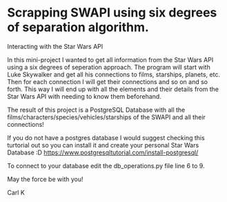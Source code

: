 # Scrapping SWAPI using six degrees of separation algorithm.
Interacting with the Star Wars API

In this mini-project I wanted to get all information from the Star Wars API using a six degrees of seperation approach.
The program will start with Luke Skywalker and get all his connections to films, starships, planets, etc.
Then for each connection I will get their connections and so on and so forth.
This way I will end up with all the elements and their details from the Star Wars API with needing to know them beforehand.

The result of this project is a PostgreSQL Database with all the films/characters/species/vehicles/starships of the SWAPI and all their connections!

If you do not have a postgres database I would suggest checking this turtorial out so you can install it and create your personal Star Wars Database :D
https://www.postgresqltutorial.com/install-postgresql/

To connect to your database edit the db_operations.py file line 6 to 9.

May the force be with you!

Carl K
